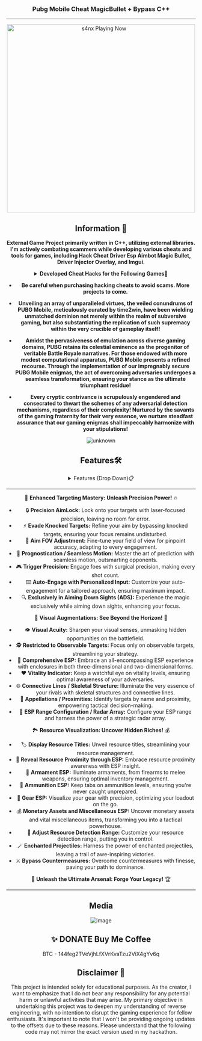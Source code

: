 <div align="center">

###  Pubg Mobile Cheat MagicBullet + Bypass C++ 
***
<p align="center">
   <img src="https://readme-spotify-status-rho.vercel.app/api/run-spotify-status.py" alt="s4nx Playing Now" width="500" />
<p align="center">


## Information 🌟
**External Game Project primarily written in C++, utilizing external libraries. I'm actively combating scammers while developing various cheats and tools for games, including Hack Cheat Driver Esp Aimbot Magic Bullet, Driver Injector Overlay, and Imgui.**
<details>
<summary><strong>Developed Cheat Hacks for the Following Games🚀</strong></summary>

- Rise Online 🌄
- Apex Legends 🏆
- Bloodhunt 🔍
- Call of Duty: Cold War ☢️
- Call of Duty: Vanguard ⚔️
- Call of Duty: Warzone/MW (Modern Warfare) 🪂
- Dayz 🧟
- Dead By Daylight 🌑
- Destiny 2 ⚔️
- Enlisted 🛡️
- Escape From Tarkov 🏙️
- Fortnite 🛸
- Halo Infinite 🔥
- HyperFlick 🎯
- New Critical Hit 💥
- New World 🌍
- Mir 4 🌌
- Noble 🏰
- Playerunknown's Battlegrounds (PUBG) 🏆
- Steam 🎮
- Rainbow Six Siege 🌈
- Rijin 🐉
- Rogue Company 💣
- Rust 🔧
- Scum 🧟
- Splitgate 🌀
- Super People 🦸
- Unleashed 🌟
- Valorant 🔫
- Spoofer 🔧
- DLL Injector 💉
</details>

- **Be careful when purchasing hacking cheats to avoid scams. More projects to come.**

- **Unveiling an array of unparalleled virtues, the veiled conundrums of PUBG Mobile, meticulously curated by time2win, have been wielding unmatched dominion not merely within the realm of subversive gaming, but also substantiating the replication of such supremacy within the very crucible of gameplay itself!**

- **Amidst the pervasiveness of emulation across diverse gaming domains, PUBG retains its celestial eminence as the progenitor of veritable Battle Royale narratives. For those endowed with more modest computational apparatus, PUBG Mobile presents a refined recourse. Through the implementation of our impregnably secure PUBG Mobile enigmas, the act of overcoming adversaries undergoes a seamless transformation, ensuring your stance as the ultimate triumphant residue!**

- **Every cryptic contrivance is scrupulously engendered and consecrated to thwart the schemes of any adversarial detection mechanisms, regardless of their complexity! Nurtured by the savants of the gaming fraternity for their very essence, we nurture steadfast assurance that our gaming enigmas shall impeccably harmonize with your stipulations!**


![unknown](https://user-images.githubusercontent.com/105746452/169100161-3908b652-a02b-433b-983a-9beedb3e0be8.png)
## Features🛠️
<details>
<summary>Features (Drop Down)📋</summary>
  
* **AIMBOT** 🔫
* **ESP** 👁️
* **SPOOFER** 🛡️
* **DRIVER** 🚗
* **INJECTOR** 💉
  </details>


---

🎯 **Enhanced Targeting Mastery: Unleash Precision Power!** 🔥

- 🔒 **Precision AimLock:** Lock onto your targets with laser-focused precision, leaving no room for error.
- ⚡ **Evade Knocked Targets:** Refine your aim by bypassing knocked targets, ensuring your focus remains undisturbed.
- 🎯 **Aim FOV Adjustment:** Fine-tune your field of view for pinpoint accuracy, adapting to every engagement.
- 🔮 **Prognostication / Seamless Motion:** Master the art of prediction with seamless motion, outsmarting opponents.
- 🎮 **Trigger Precision:** Engage foes with surgical precision, making every shot count.
- ⌨️ **Auto-Engage with Personalized Input:** Customize your auto-engagement for a tailored approach, ensuring maximum impact.
- 🔍 **Exclusively in Aiming Down Sights (ADS):** Experience the magic exclusively while aiming down sights, enhancing your focus.

🌟 **Visual Augmentations: See Beyond the Horizon!** 🌄

- 👁️ **Visual Acuity:** Sharpen your visual senses, unmasking hidden opportunities on the battlefield.
- 🕵️ **Restricted to Observable Targets:** Focus only on observable targets, streamlining your strategy.
- 🔮 **Comprehensive ESP:** Embrace an all-encompassing ESP experience with enclosures in both three-dimensional and two-dimensional forms.
- ❤️ **Vitality Indicator:** Keep a watchful eye on vitality levels, ensuring optimal awareness of your adversaries.
- 🌐 **Connective Lines / Skeletal Structure:** Illuminate the very essence of your rivals with skeletal structures and connective lines.
- 📛 **Appellations / Proximities:** Identify targets by name and proximity, empowering tactical decision-making.
- 🌌 **ESP Range Configuration / Radar Array:** Configure your ESP range and harness the power of a strategic radar array.

🏞️ **Resource Visualization: Uncover Hidden Riches!** 💰

- 🏷️ **Display Resource Titles:** Unveil resource titles, streamlining your resource management.
- 📍 **Reveal Resource Proximity through ESP:** Embrace resource proximity awareness with ESP insight.
- 🔫 **Armament ESP:** Illuminate armaments, from firearms to melee weapons, ensuring optimal inventory management.
- 🔋 **Ammunition ESP:** Keep tabs on ammunition levels, ensuring you're never caught unprepared.
- 🎒 **Gear ESP:** Visualize your gear with precision, optimizing your loadout on the go.
- 💰 **Monetary Assets and Miscellaneous ESP:** Uncover monetary assets and vital miscellaneous items, transforming you into a tactical powerhouse.
- 📏 **Adjust Resource Detection Range:** Customize your resource detection range, putting you in control.
- 🪄 **Enchanted Projectiles:** Harness the power of enchanted projectiles, leaving a trail of awe-inspiring victories.
- ⚔️ **Bypass Countermeasures:** Overcome countermeasures with finesse, paving your path to dominance.

🌌 **Unleash the Ultimate Arsenal: Forge Your Legacy!** 🏆

---

## Media 
![image](https://user-images.githubusercontent.com/105746452/169100191-9ed34650-4e5e-4d80-83ab-13c403461cbd.png)


## ✨ DONATE Buy Me Coffee

BTC - 144feg2TVeVjhLfXVrKvaTzu2ViX4gYv6q


## Disclaimer 🚧
This project is intended solely for educational purposes. As the creator, I want to emphasize that I do not bear any responsibility for any potential harm or unlawful activities that may arise. My primary objective in undertaking this project was to deepen my understanding of reverse engineering, with no intention to disrupt the gaming experience for fellow enthusiasts. It's important to note that I won't be providing ongoing updates to the offsets due to these reasons. Please understand that the following code may not mirror the exact version used in my hackathon.

</div>